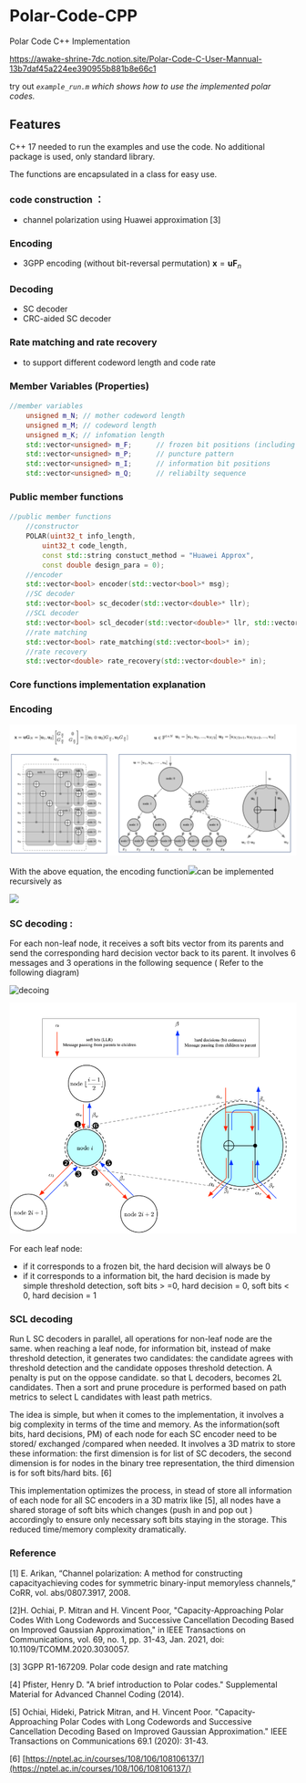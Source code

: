 # Polar-Code-CPP
Polar Code C++ Implementation

https://awake-shrine-7dc.notion.site/Polar-Code-C-User-Mannual-13b7daf45a224ee390955b881b8e66c1

try out *`example_run.m`  which shows how to use the implemented polar codes.*

## Features

C++ 17 needed to run the examples and use the code.  No additional package is used, only standard library.

The functions are encapsulated in a class for easy use.

### code construction ：

- channel polarization using Huawei approximation [3]

### Encoding

- 3GPP encoding (without bit-reversal permutation)  $\mathbf x = \mathbf u \mathbf F_n$

### Decoding

- SC decoder
- CRC-aided SC decoder

### Rate matching and rate recovery

- to support different codeword length and code rate

### Member Variables (Properties)

```cpp
//member variables
	unsigned m_N; // mother codeword length
	unsigned m_M; // codeword length
	unsigned m_K; // infomation length
	std::vector<unsigned> m_F;		// frozen bit positions (including puncture postions)
	std::vector<unsigned> m_P;		// puncture pattern
	std::vector<unsigned> m_I;		// information bit positions
	std::vector<unsigned> m_Q;		// reliabilty sequence
```

### Public member functions

```cpp
//public member functions
	//constructor
	POLAR(uint32_t info_length,
		uint32_t code_length,
		const std::string constuct_method = "Huawei Approx",
		const double design_para = 0);
	//encoder
	std::vector<bool> encoder(std::vector<bool>* msg);
	//SC decoder
	std::vector<bool> sc_decoder(std::vector<double>* llr);
	//SCL decoder
	std::vector<bool> scl_decoder(std::vector<double>* llr, std::vector<bool> crc_g, unsigned nL);
	//rate matching
	std::vector<bool> rate_matching(std::vector<bool>* in);
	//rate recovery
	std::vector<double> rate_recovery(std::vector<double>* in);
```

### Core functions implementation explanation

### **Encoding**

![decoing](Aux/encoding.png)

With the above equation, the encoding function<img src="https://render.githubusercontent.com/render/math?math=f(\mathbf u)">can be implemented recursively as 

<img src="https://render.githubusercontent.com/render/math?math=f(\mathbf u ) = [f(\mathbf u_1 \oplus \mathbf u_2),f(\mathbf u_2) ]">


### SC decoding :

For each non-leaf node, it receives a soft bits vector from its parents and send the corresponding  hard decision vector  back to its parent. It involves 6 messages and 3 operations in the following sequence (  Refer to the following diagram)

![decoing](Aux/decording.png)


![decoing](Aux/SC_decording.png)


For each leaf node:

- if it corresponds to a frozen bit, the hard decision will always be 0
- if it corresponds to a information bit, the hard decision is made by simple threshold detection, soft bits > =0, hard decision = 0,  soft bits < 0, hard decision = 1

### SCL decoding

Run L SC decoders in parallel,  all operations for non-leaf node are the same. when reaching a leaf node, for information bit, instead of make threshold detection, it generates two candidates: the candidate agrees with threshold detection and the candidate opposes threshold detection.  A penalty is put on the oppose candidate. so that L decoders, becomes 2L candidates. Then a sort and prune procedure is performed based on path metrics to select L candidates with least path metrics.

The idea is simple, but when it comes to the implementation, it involves a big complexity in terms of the time and memory. As the information(soft bits, hard decisions, PM) of each node for each SC encoder need  to be stored/ exchanged /compared when needed. It involves a 3D matrix to store these information:  the first dimension is for list of SC decoders, the second dimension is for nodes in the binary tree representation, the third dimension is for soft bits/hard bits. [6]

This implementation optimizes the process, in stead of store all information of each node for all SC encoders in a 3D matrix like [5], all nodes have a shared storage of soft bits which changes (push in and pop out ) accordingly to ensure only necessary soft bits staying in the storage. This reduced time/memory complexity  dramatically. 

### Reference

[1] E. Arikan, “Channel polarization: A method for constructing capacityachieving codes for symmetric binary-input memoryless channels,” CoRR, vol. abs/0807.3917, 2008.

[2]H. Ochiai, P. Mitran and H. Vincent Poor, "Capacity-Approaching Polar Codes With Long Codewords and Successive Cancellation Decoding Based on Improved Gaussian Approximation," in IEEE Transactions on Communications, vol. 69, no. 1, pp. 31-43, Jan. 2021, doi: 10.1109/TCOMM.2020.3030057.

[3] 3GPP R1-167209. Polar code design and rate matching

[4] Pfister, Henry D. "A brief introduction to Polar codes." Supplemental Material for Advanced Channel Coding (2014).

[5] Ochiai, Hideki, Patrick Mitran, and H. Vincent Poor. "Capacity-Approaching Polar Codes with Long Codewords and Successive Cancellation Decoding Based on Improved Gaussian Approximation." IEEE Transactions on Communications 69.1 (2020): 31-43.

[6] [https://nptel.ac.in/courses/108/106/108106137/](https://nptel.ac.in/courses/108/106/108106137/)
